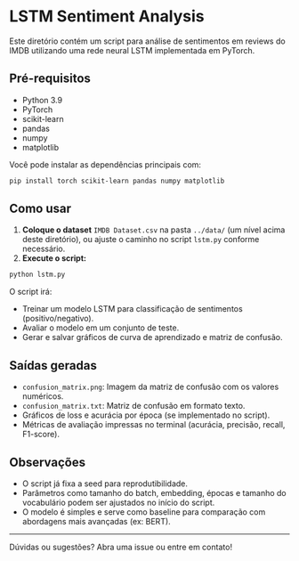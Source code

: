 # LSTM Sentiment Analysis

Este diretório contém um script para análise de sentimentos em reviews do IMDB utilizando uma rede neural LSTM implementada em PyTorch.

## Pré-requisitos

- Python 3.9
- PyTorch
- scikit-learn
- pandas
- numpy
- matplotlib

Você pode instalar as dependências principais com:

```bash
pip install torch scikit-learn pandas numpy matplotlib
```

## Como usar

1. **Coloque o dataset** `IMDB Dataset.csv` na pasta `../data/` (um nível acima deste diretório), ou ajuste o caminho no script `lstm.py` conforme necessário.
2. **Execute o script:**

```bash
python lstm.py
```

O script irá:
- Treinar um modelo LSTM para classificação de sentimentos (positivo/negativo).
- Avaliar o modelo em um conjunto de teste.
- Gerar e salvar gráficos de curva de aprendizado e matriz de confusão.

## Saídas geradas

- `confusion_matrix.png`: Imagem da matriz de confusão com os valores numéricos.
- `confusion_matrix.txt`: Matriz de confusão em formato texto.
- Gráficos de loss e acurácia por época (se implementado no script).
- Métricas de avaliação impressas no terminal (acurácia, precisão, recall, F1-score).

## Observações

- O script já fixa a seed para reprodutibilidade.
- Parâmetros como tamanho do batch, embedding, épocas e tamanho do vocabulário podem ser ajustados no início do script.
- O modelo é simples e serve como baseline para comparação com abordagens mais avançadas (ex: BERT).

---

Dúvidas ou sugestões? Abra uma issue ou entre em contato!
